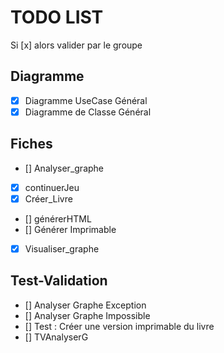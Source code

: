 TODO LIST
=========

Si [x] alors valider par le groupe 

Diagramme
---------

- [x] Diagramme UseCase Général
- [x] Diagramme de Classe Général

Fiches
------

- [] Analyser_graphe
- [x] continuerJeu
- [x] Créer_Livre
- [] générerHTML
- [] Générer Imprimable
- [X] Visualiser_graphe

Test-Validation
---------------

- [] Analyser Graphe Exception
- [] Analyser Graphe Impossible
- [] Test : Créer une version imprimable du livre
- [] TVAnalyserG
